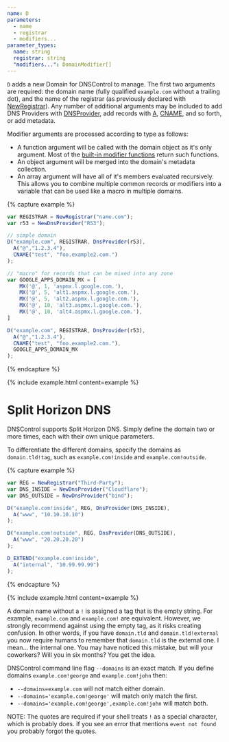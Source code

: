 ```yaml
---
name: D
parameters:
  - name
  - registrar
  - modifiers...
parameter_types:
  name: string
  registrar: string
  "modifiers...": DomainModifier[]
---
```


`D` adds a new Domain for DNSControl to manage. The first two arguments are required: the domain name (fully qualified `example.com` without a trailing dot), and the
name of the registrar (as previously declared with [NewRegistrar](#NewRegistrar)). Any number of additional arguments may be included to add DNS Providers with [DNSProvider](#DNSProvider),
add records with [A](#A), [CNAME](#CNAME), and so forth, or add metadata.

Modifier arguments are processed according to type as follows:

- A function argument will be called with the domain object as it's only argument. Most of the [built-in modifier functions](#domain-modifiers) return such functions.
- An object argument will be merged into the domain's metadata collection.
- An array argument will have all of it's members evaluated recursively. This allows you to combine multiple common records or modifiers into a variable that can
   be used like a macro in multiple domains.

{% capture example %}
```javascript
var REGISTRAR = NewRegistrar("name.com");
var r53 = NewDnsProvider("R53");

// simple domain
D("example.com", REGISTRAR, DnsProvider(r53),
  A("@","1.2.3.4"),
  CNAME("test", "foo.example2.com.")
);

// "macro" for records that can be mixed into any zone
var GOOGLE_APPS_DOMAIN_MX = [
    MX('@', 1, 'aspmx.l.google.com.'),
    MX('@', 5, 'alt1.aspmx.l.google.com.'),
    MX('@', 5, 'alt2.aspmx.l.google.com.'),
    MX('@', 10, 'alt3.aspmx.l.google.com.'),
    MX('@', 10, 'alt4.aspmx.l.google.com.'),
]

D("example.com", REGISTRAR, DnsProvider(r53),
  A("@","1.2.3.4"),
  CNAME("test", "foo.example2.com."),
  GOOGLE_APPS_DOMAIN_MX
);
```
{% endcapture %}

{% include example.html content=example %}


# Split Horizon DNS

DNSControl supports Split Horizon DNS. Simply
define the domain two or more times, each with
their own unique parameters.

To differentiate the different domains, specify the domains as
`domain.tld!tag`, such as `example.com!inside` and
`example.com!outside`.

{% capture example %}
```javascript
var REG = NewRegistrar("Third-Party");
var DNS_INSIDE = NewDnsProvider("Cloudflare");
var DNS_OUTSIDE = NewDnsProvider("bind");

D("example.com!inside", REG, DnsProvider(DNS_INSIDE),
  A("www", "10.10.10.10")
);

D("example.com!outside", REG, DnsProvider(DNS_OUTSIDE),
  A("www", "20.20.20.20")
);

D_EXTEND("example.com!inside",
  A("internal", "10.99.99.99")
);
```
{% endcapture %}

{% include example.html content=example %}

A domain name without a `!` is assigned a tag that is the empty
string. For example, `example.com` and `example.com!` are equivalent.
However, we strongly recommend against using the empty tag, as it
risks creating confusion.  In other words, if you have `domain.tld`
and `domain.tld!external` you now require humans to remember that
`domain.tld` is the external one.  I mean... the internal one.  You
may have noticed this mistake, but will your coworkers?  Will you in
six months? You get the idea.

DNSControl command line flag `--domains` is an exact match.  If you
define domains `example.com!george` and `example.com!john` then:

* `--domains=example.com` will not match either domain.
* `--domains='example.com!george'` will match only match the first.
* `--domains='example.com!george',example.com!john` will match both.

NOTE: The quotes are required if your shell treats `!` as a special
character, which is probably does.  If you see an error that mentions
`event not found` you probably forgot the quotes.

